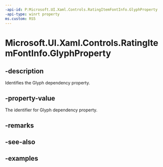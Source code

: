 ```yaml
---
-api-id: P:Microsoft.UI.Xaml.Controls.RatingItemFontInfo.GlyphProperty
-api-type: winrt property
ms.custom: RS5
---
```

<!-- Property syntax.
public DependencyProperty GlyphProperty { get; }
-->

# Microsoft.UI.Xaml.Controls.RatingItemFontInfo.GlyphProperty


## -description

Identifies the Glyph dependency property.


## -property-value

The identifier for Glyph dependency property.


## -remarks


## -see-also


## -examples


